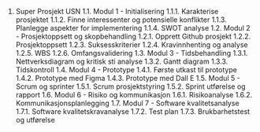 1.	Super Prosjekt USN
    1.1.    Modul 1 - Initialisering
        1.1.1.	Karakterise prosjektet
        1.1.2.	Finne interessenter og potensielle konflikter
        1.1.3.	Planlegge aspekter for implementering
        1.1.4.	SWOT analyse
    1.2.	Modul 2 - Prosjektoppsett og skopbehandling
        1.2.1.	Opprett Github prosjekt
        1.2.2.	Prosjektoppsett
        1.2.3.	Suksesskriterier
        1.2.4.	Kravinnhenting og analyse
        1.2.5.	WBS
        1.2.6.	Omfangsvalidering
    1.3.	Modul 3 - Tidsbehandling
        1.3.1.	Nettverksdiagram og kritisk sti analyse
        1.3.2.	Gantt diagram
        1.3.3.	Tidskontroll
    1.4.	Modul 4 - Prototype
        1.4.1.	Første utkast til prototype
        1.4.2.	Prototype med Figma
        1.4.3.	Prototype med Dall E
    1.5.	Modul 5 - Scrum og sprinter
        1.5.1.	Scrum prosjektstyring
        1.5.2.	Sprint utførelse og rapport
    1.6.    Modul 6 - Risiko og kommunikasjon
        1.6.1.  Risikoanalyse
        1.6.2.  Kommunikasjonsplanlegging
    1.7.    Modul 7 - Software kvalitetsanalyse
        1.7.1.  Software kvalitetskravanalyse
        1.7.2.  Test plan
        1.7.3.  Brukbarhetstest og utførelse

